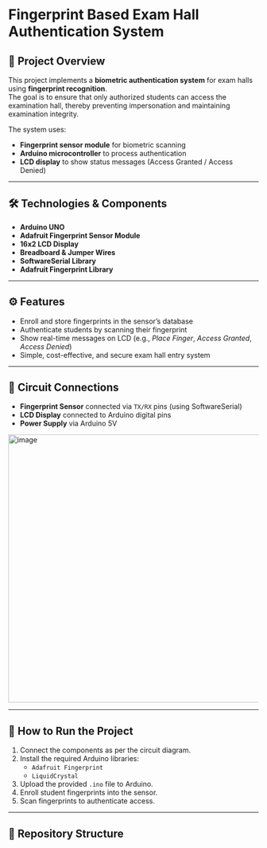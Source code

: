 # Fingerprint Based Exam Hall Authentication System  

## 📌 Project Overview  
This project implements a **biometric authentication system** for exam halls using **fingerprint recognition**.  
The goal is to ensure that only authorized students can access the examination hall, thereby preventing impersonation and maintaining examination integrity.  

The system uses:  
- **Fingerprint sensor module** for biometric scanning  
- **Arduino microcontroller** to process authentication  
- **LCD display** to show status messages (Access Granted / Access Denied)  

---

## 🛠️ Technologies & Components  
- **Arduino UNO**  
- **Adafruit Fingerprint Sensor Module**  
- **16x2 LCD Display**  
- **Breadboard & Jumper Wires**  
- **SoftwareSerial Library**  
- **Adafruit Fingerprint Library**  

---

## ⚙️ Features  
- Enroll and store fingerprints in the sensor’s database  
- Authenticate students by scanning their fingerprint  
- Show real-time messages on LCD (e.g., *Place Finger*, *Access Granted*, *Access Denied*)  
- Simple, cost-effective, and secure exam hall entry system  

---

## 🔧 Circuit Connections  
- **Fingerprint Sensor** connected via `TX/RX` pins (using SoftwareSerial)  
- **LCD Display** connected to Arduino digital pins  
- **Power Supply** via Arduino 5V  

<img width="940" height="538" alt="image" src="https://github.com/user-attachments/assets/2e04f21a-690c-4e7a-a8b5-d7ccd49bc458" />

---

## 🚀 How to Run the Project  
1. Connect the components as per the circuit diagram.  
2. Install the required Arduino libraries:  
   - `Adafruit Fingerprint`  
   - `LiquidCrystal`  
3. Upload the provided `.ino` file to Arduino.  
4. Enroll student fingerprints into the sensor.  
5. Scan fingerprints to authenticate access.  

---

## 📂 Repository Structure  
